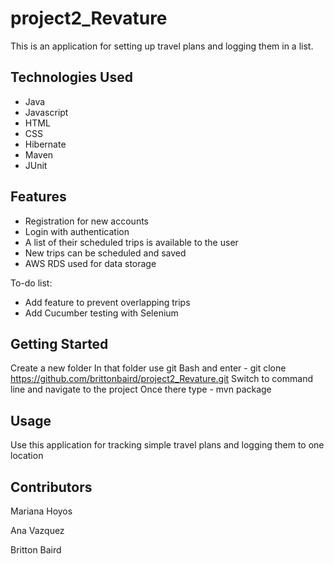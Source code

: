 # project2_Revature
This is an application for setting up travel plans and logging them in a list.  
## Technologies Used
* Java
* Javascript
* HTML
* CSS
* Hibernate
* Maven
* JUnit
## Features
* Registration for new accounts
* Login with authentication
* A list of their scheduled trips is available to the user
* New trips can be scheduled and saved
* AWS RDS used for data storage

To-do list:
* Add feature to prevent overlapping trips
* Add Cucumber testing with Selenium
## Getting Started
   Create a new folder
   In that folder use git Bash and enter - git clone https://github.com/brittonbaird/project2_Revature.git
   Switch to command line and navigate to the project
   Once there type - mvn package
   
## Usage
Use this application for tracking simple travel plans and logging them to one location
## Contributors
Mariana Hoyos

Ana Vazquez

Britton Baird

